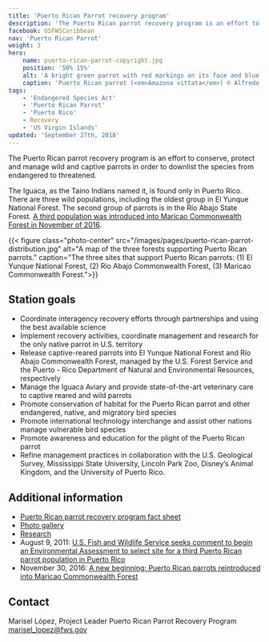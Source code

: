 ```yaml
---
title: 'Puerto Rican Parrot recovery program'
description: 'The Puerto Rican parrot recovery program is an effort to conserve, protect and manage wild and captive parrots in order to downlist the species from endangered to threatened.'
facebook: USFWSCaribbean
nav: 'Puerto Rican Parrot'
weight: 3
hero:
    name: puerto-rican-parrot-copyright.jpg
    position: '50% 15%'
    alt: 'A bright green parrot with red markings on its face and blue flight feathers.'
    caption: 'Puerto Rican parrot (<em>Amazona vittata</em>) © Alfredo Irizarry.'
tags:
    - 'Endangered Species Act'
    - 'Puerto Rican Parrot'
    - 'Puerto Rico'
    - Recovery
    - 'US Virgin Islands'
updated: 'September 27th, 2018'
---
```


The Puerto Rican parrot recovery program is an effort to conserve, protect and manage wild and captive parrots in order to downlist the species from endangered to threatened.

The Iguaca, as the Taino Indians named it, is found only in Puerto Rico. There are three wild populations, including the oldest group in El Yunque National Forest. The second group of parrots is in the Río Abajo State Forest. [A third population was introduced into Maricao Commonwealth Forest in November of 2016](/articles/a-new-beginning-puerto-rican-parrots-reintroduced-into-maricao-commonwealth-forest/).

{{< figure class="photo-center" src="/images/pages/puerto-rican-parrot-distribution.jpg" alt="A map of the three forests supporting Puerto Rican parrots." caption="The three sites that support Puerto Rican parrots: (1) El Yunque National Forest, (2) Rio Abajo Commonwealth Forest, (3) Maricao Commonwealth Forest.">}}

## Station goals

- Coordinate interagency recovery efforts through partnerships and using the best available science
- Implement recovery activities, coordinate management and research for the only native parrot in U.S. territory
- Release captive-reared parrots into El Yunque National Forest and Río Abajo Commonwealth Forest, managed by the U.S. Forest Service and the Puerto - Rico Department of Natural and Environmental Resources, respectively
- Manage the Iguaca Aviary and provide state-of-the-art veterinary care to captive reared and wild parrots
- Promote conservation of habitat for the Puerto Rican parrot and other endangered, native, and migratory bird species
- Promote international technology interchange and assist other nations manage vulnerable bird species
- Promote awareness and education for the plight of the Puerto Rican parrot
- Refine management practices in collaboration with the U.S. Geological Survey, Mississippi State University, Lincoln Park Zoo, Disney’s Animal Kingdom, and the University of Puerto Rico.

## Additional information

- [Puerto Rican parrot recovery program fact sheet](/pdf/fact-sheet/puerto-rican-parrot-recovery.pdf)
- [Photo gallery](https://www.flickr.com/photos/usfwssoutheast/sets/72157626608243506/)
- [Research](/reading-room/?q=Puerto+Rican+parrot+publications)
- August 9, 2011: [U.S. Fish and Wildlife Service seeks comment to begin an Environmental Assessment to select site for a third Puerto Rican parrot population in Puerto Rico](/news/2011/04/us-fish-and-wildlife-service-seeks-comments-to-begin-an-environmental-assessment-to-select-site-for-a-third-puerto-rican-parrot-population-in-puerto-rico/)
- November 30, 2016: [A new beginning: Puerto Rican parrots reintroduced into Maricao Commonwealth Forest](/articles/a-new-beginning-puerto-rican-parrots-reintroduced-into-maricao-commonwealth-forest/)

## Contact

Marisel López, Project Leader Puerto Rican Parrot Recovery Program
[marisel_lopez@fws.gov](mailto:marisel_lopez@fws.gov)
